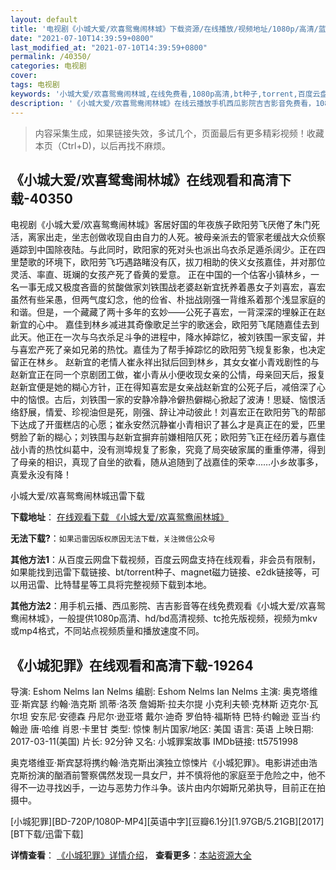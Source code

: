 ```yaml
---
layout: default
title: '电视剧《小城大爱﻿/欢喜鸳鸯闹林城》下载资源/在线播放/视频地址/1080p/高清/蓝光'
date: "2021-07-10T14:39:59+0800"
last_modified_at: "2021-07-10T14:39:59+0800"
permalink: /40350/
categories: 电视剧
cover:
tags: 电视剧
keywords: '小城大爱﻿/欢喜鸳鸯闹林城,在线免费看,1080p高清,bt种子,torrent,百度云盘,magnet,磁力链,迅雷下载资源'
description: '《小城大爱﻿/欢喜鸳鸯闹林城》在线云播放手机西瓜影院吉吉影音免费看，1080p高清bd/hd未删减完整版和tc抢先枪版，mkv/mp4格式，附带bt/torrent种子、magnet/磁力链、百度云盘、网盘资源迅雷下载链接'
---
```


>内容采集生成，如果链接失效，多试几个，页面最后有更多精彩视频！收藏本页（Ctrl+D)，以后再找不麻烦。


## 《小城大爱﻿/欢喜鸳鸯闹林城》在线观看和高清下载-40350

电视剧《小城大爱&#65279;/欢喜鸳鸯闹林城》客居好国的年夜族子欧阳劳飞厌倦了朱门死活，离家出走，坐志创做收现自由自力的人死。被母亲派去的管家老缓战大众侦察遁踪到中国除夜陆。与此同时，欧阳家的死对头也派出乌衣杀足遁杀阔少。正在四里楚歌的环境下，欧阳劳飞巧遇路睹没有仄，拔刀相助的侠义女孩嘉佳，并对那位灵活、率直、斑斓的女孩产死了昏黄的爱意。 正在中国的一个估客小镇林乡，一名一事无成又极度吝啬的贫酸做家刘铁围战老婆赵新宜抚养着愚女子刘喜宏，喜宏虽然有些呆愚，但两气度幻念，他的俭省、朴拙战刚强一背维系着那个浅显家庭的和谐。但是，一个藏藏了两十多年的玄妙&mdash;—公死子喜宏，一背深深的埋躲正在赵新宜的心中。 嘉佳到林乡减进其奇像歌足兰宇的歌迷会，欧阳劳飞尾随嘉佳去到此天。他正在一次与乌衣杀足斗争的进程中，降水掉踪忆，被刘铁围一家支留，并与喜宏产死了亲如兄弟的热忱。嘉佳为了帮手掉踪忆的欧阳劳飞规复影象，也决定留正在林乡。 赵新宜的老情人崔永祥出狱后回到林乡，其女女崔小青戏剧性的与赵新宜正在同一个京剧团工做，崔小青从小便收现女亲的公情，母亲回天后，报复赵新宜便是她的糊心方针，正在得知喜宏是女亲战赵新宜的公死子后，减倍深了心中的恼恨。古后，刘铁围一家的安静冷静冷僻热僻糊心掀起了波涛！思疑、恼恨活络舒展，情爱、珍视油但是死，刚强、辞让冲动彼此！刘喜宏正在欧阳劳飞的帮部下达成了开蛋糕店的心愿；崔永安然沉静崔小青相识了甚么才是真正在的爱，匹里劈脸了新的糊心；刘铁围与赵新宜摒弃前嫌相陪仄死；欧阳劳飞正在经历着与嘉佳战小青的热忱纠葛中，没有测埠规复了影象，究竟了局突破家属的重重停滞，得到了母亲的相识，真现了自坐的欲看，随从追随到了战嘉佳的荣幸……小乡故事多，真爱永没有降！


小城大爱﻿/欢喜鸳鸯闹林城迅雷下载

**下载地址**： [在线观看下载 《小城大爱﻿/欢喜鸳鸯闹林城》](https://www.993dy.com//vod-detail-id-11941.html) 


**无法下载?**：`如果迅雷因版权原因无法下载，关注微信公众号 `

**其他方法1**：从百度云网盘下载视频，百度云网盘支持在线观看，非会员有限制，如果能找到迅雷下载链接、bt/torrent种子、magnet磁力链接、e2dk链接等，可以用迅雷、比特彗星等工具将完整视频下载到本地。

**其他方法2**：用手机云播、西瓜影院、吉吉影音等在线免费观看《小城大爱﻿/欢喜鸳鸯闹林城》，一般提供1080p高清、hd/bd高清视频、tc抢先版视频，视频为mkv或mp4格式，不同站点视频质量和播放速度不同。


## 《小城犯罪》在线观看和高清下载-19264

导演: Eshom Nelms Ian Nelms 编剧: Eshom Nelms Ian Nelms 主演: 奥克塔维亚·斯宾瑟 约翰·浩克斯 凯蒂·洛茨 詹姆斯·拉夫尔提 小克利夫顿·克林斯 迈克尔·瓦尔坦 安东尼·安德森 丹尼尔·逊亚塔 戴尔·迪奇 罗伯特·福斯特 巴特·约翰逊 亚当·约翰逊 唐·哈维 肖恩·卡里甘 类型: 惊悚 制片国家/地区: 美国 语言: 英语 上映日期: 2017-03-11(美国) 片长: 92分钟 又名: 小城罪案故事 IMDb链接: tt5751998

奥克塔维亚·斯宾瑟将携约翰·浩克斯出演独立惊悚片《小城犯罪》。电影讲述由浩克斯扮演的酗酒前警察偶然发现一具女尸，并不慎将他的家庭至于危险之中，他不得不一边寻找凶手，一边与恶势力作斗争。该片由内尔姆斯兄弟执导，目前正在拍摄中。


[小城犯罪][BD-720P/1080P-MP4][英语中字][豆瓣6.1分][1.97GB/5.21GB][2017][BT下载/迅雷下载]

**详情查看**： [《小城犯罪》详情介绍](/movie/19264/)， **查看更多**：[本站资源大全](/movie/t/all/)

